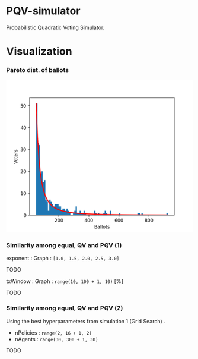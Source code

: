 # PQV-simulator
Probabilistic Quadratic Voting Simulator.

# Visualization

### Pareto dist. of ballots

![](./plots/pareto.png)

### Similarity among equal, QV and PQV (1)

exponent  : Graph : `[1.0, 1.5, 2.0, 2.5, 3.0]`

TODO

txWindow  : Graph : `range(10, 100 + 1, 10)` [%]

TODO

### Similarity among equal, QV and PQV (2)

Using the best hyperparameters from simulation 1 (Grid Search) .

* nPolicies : `range(2, 16 + 1, 2)`
* nAgents   : `range(30, 300 + 1, 30)`

<!--Heatmap-->
TODO
